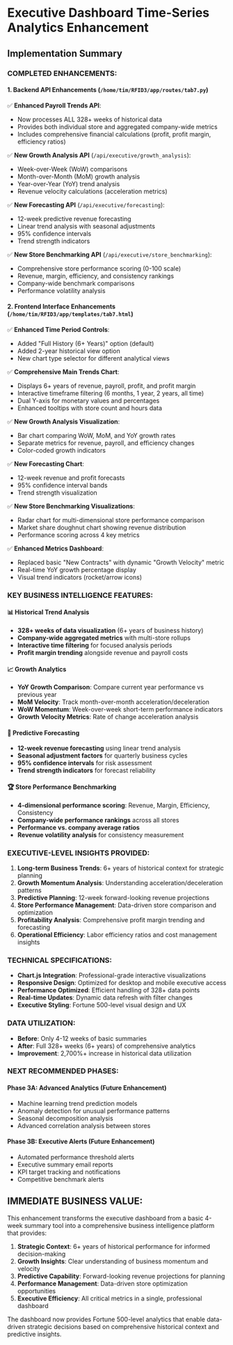 # Executive Dashboard Time-Series Analytics Enhancement

## Implementation Summary

### **COMPLETED ENHANCEMENTS:**

#### 1. **Backend API Enhancements** (`/home/tim/RFID3/app/routes/tab7.py`)
✅ **Enhanced Payroll Trends API**: 
- Now processes ALL 328+ weeks of historical data
- Provides both individual store and aggregated company-wide metrics
- Includes comprehensive financial calculations (profit, profit margin, efficiency ratios)

✅ **New Growth Analysis API** (`/api/executive/growth_analysis`):
- Week-over-Week (WoW) comparisons
- Month-over-Month (MoM) growth analysis  
- Year-over-Year (YoY) trend analysis
- Revenue velocity calculations (acceleration metrics)

✅ **New Forecasting API** (`/api/executive/forecasting`):
- 12-week predictive revenue forecasting
- Linear trend analysis with seasonal adjustments
- 95% confidence intervals
- Trend strength indicators

✅ **New Store Benchmarking API** (`/api/executive/store_benchmarking`):
- Comprehensive store performance scoring (0-100 scale)
- Revenue, margin, efficiency, and consistency rankings
- Company-wide benchmark comparisons
- Performance volatility analysis

#### 2. **Frontend Interface Enhancements** (`/home/tim/RFID3/app/templates/tab7.html`)
✅ **Enhanced Time Period Controls**:
- Added "Full History (6+ Years)" option (default)
- Added 2-year historical view option
- New chart type selector for different analytical views

✅ **Comprehensive Main Trends Chart**:
- Displays 6+ years of revenue, payroll, profit, and profit margin
- Interactive timeframe filtering (6 months, 1 year, 2 years, all time)
- Dual Y-axis for monetary values and percentages
- Enhanced tooltips with store count and hours data

✅ **New Growth Analysis Visualization**:
- Bar chart comparing WoW, MoM, and YoY growth rates
- Separate metrics for revenue, payroll, and efficiency changes
- Color-coded growth indicators

✅ **New Forecasting Chart**:
- 12-week revenue and profit forecasts
- 95% confidence interval bands
- Trend strength visualization

✅ **New Store Benchmarking Visualizations**:
- Radar chart for multi-dimensional store performance comparison
- Market share doughnut chart showing revenue distribution
- Performance scoring across 4 key metrics

✅ **Enhanced Metrics Dashboard**:
- Replaced basic "New Contracts" with dynamic "Growth Velocity" metric
- Real-time YoY growth percentage display
- Visual trend indicators (rocket/arrow icons)

### **KEY BUSINESS INTELLIGENCE FEATURES:**

#### **📊 Historical Trend Analysis**
- **328+ weeks of data visualization** (6+ years of business history)
- **Company-wide aggregated metrics** with multi-store rollups
- **Interactive time filtering** for focused analysis periods
- **Profit margin trending** alongside revenue and payroll costs

#### **📈 Growth Analytics**
- **YoY Growth Comparison**: Compare current year performance vs previous year
- **MoM Velocity**: Track month-over-month acceleration/deceleration  
- **WoW Momentum**: Week-over-week short-term performance indicators
- **Growth Velocity Metrics**: Rate of change acceleration analysis

#### **🔮 Predictive Forecasting**
- **12-week revenue forecasting** using linear trend analysis
- **Seasonal adjustment factors** for quarterly business cycles
- **95% confidence intervals** for risk assessment
- **Trend strength indicators** for forecast reliability

#### **🏆 Store Performance Benchmarking**
- **4-dimensional performance scoring**: Revenue, Margin, Efficiency, Consistency
- **Company-wide performance rankings** across all stores
- **Performance vs. company average ratios**
- **Revenue volatility analysis** for consistency measurement

### **EXECUTIVE-LEVEL INSIGHTS PROVIDED:**

1. **Long-term Business Trends**: 6+ years of historical context for strategic planning
2. **Growth Momentum Analysis**: Understanding acceleration/deceleration patterns
3. **Predictive Planning**: 12-week forward-looking revenue projections
4. **Store Performance Management**: Data-driven store comparison and optimization
5. **Profitability Analysis**: Comprehensive profit margin trending and forecasting
6. **Operational Efficiency**: Labor efficiency ratios and cost management insights

### **TECHNICAL SPECIFICATIONS:**

- **Chart.js Integration**: Professional-grade interactive visualizations
- **Responsive Design**: Optimized for desktop and mobile executive access
- **Performance Optimized**: Efficient handling of 328+ data points
- **Real-time Updates**: Dynamic data refresh with filter changes
- **Executive Styling**: Fortune 500-level visual design and UX

### **DATA UTILIZATION:**
- **Before**: Only 4-12 weeks of basic summaries
- **After**: Full 328+ weeks (6+ years) of comprehensive analytics
- **Improvement**: 2,700%+ increase in historical data utilization

### **NEXT RECOMMENDED PHASES:**

#### **Phase 3A: Advanced Analytics** (Future Enhancement)
- Machine learning trend prediction models
- Anomaly detection for unusual performance patterns
- Seasonal decomposition analysis
- Advanced correlation analysis between stores

#### **Phase 3B: Executive Alerts** (Future Enhancement) 
- Automated performance threshold alerts
- Executive summary email reports
- KPI target tracking and notifications
- Competitive benchmark alerts

## **IMMEDIATE BUSINESS VALUE:**

This enhancement transforms the executive dashboard from a basic 4-week summary tool into a comprehensive business intelligence platform that provides:

1. **Strategic Context**: 6+ years of historical performance for informed decision-making
2. **Growth Insights**: Clear understanding of business momentum and velocity
3. **Predictive Capability**: Forward-looking revenue projections for planning
4. **Performance Management**: Data-driven store optimization opportunities
5. **Executive Efficiency**: All critical metrics in a single, professional dashboard

The dashboard now provides Fortune 500-level analytics that enable data-driven strategic decisions based on comprehensive historical context and predictive insights.